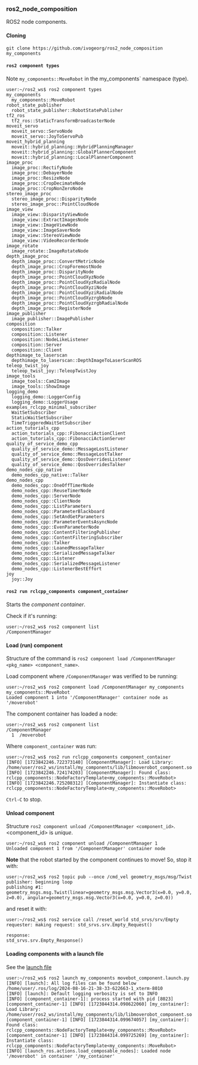### ros2_node_composition

ROS2 node components.

#### Cloning

`git clone https://github.com/ivogeorg/ros2_node_composition my_components`

#### `ros2 component types`

Note `my_components::MoveRobot` in the my_components` namespace (type).  

```
user:~/ros2_ws$ ros2 component types
my_components
  my_components::MoveRobot
robot_state_publisher
  robot_state_publisher::RobotStatePublisher
tf2_ros
  tf2_ros::StaticTransformBroadcasterNode
moveit_servo
  moveit_servo::ServoNode
  moveit_servo::JoyToServoPub
moveit_hybrid_planning
  moveit::hybrid_planning::HybridPlanningManager
  moveit::hybrid_planning::GlobalPlannerComponent
  moveit::hybrid_planning::LocalPlannerComponent
image_proc
  image_proc::RectifyNode
  image_proc::DebayerNode
  image_proc::ResizeNode
  image_proc::CropDecimateNode
  image_proc::CropNonZeroNode
stereo_image_proc
  stereo_image_proc::DisparityNode
  stereo_image_proc::PointCloudNode
image_view
  image_view::DisparityViewNode
  image_view::ExtractImagesNode
  image_view::ImageViewNode
  image_view::ImageSaverNode
  image_view::StereoViewNode
  image_view::VideoRecorderNode
image_rotate
  image_rotate::ImageRotateNode
depth_image_proc
  depth_image_proc::ConvertMetricNode
  depth_image_proc::CropForemostNode
  depth_image_proc::DisparityNode
  depth_image_proc::PointCloudXyzNode
  depth_image_proc::PointCloudXyzRadialNode
  depth_image_proc::PointCloudXyziNode
  depth_image_proc::PointCloudXyziRadialNode
  depth_image_proc::PointCloudXyzrgbNode
  depth_image_proc::PointCloudXyzrgbRadialNode
  depth_image_proc::RegisterNode
image_publisher
  image_publisher::ImagePublisher
composition
  composition::Talker
  composition::Listener
  composition::NodeLikeListener
  composition::Server
  composition::Client
depthimage_to_laserscan
  depthimage_to_laserscan::DepthImageToLaserScanROS
teleop_twist_joy
  teleop_twist_joy::TeleopTwistJoy
image_tools
  image_tools::Cam2Image
  image_tools::ShowImage
logging_demo
  logging_demo::LoggerConfig
  logging_demo::LoggerUsage
examples_rclcpp_minimal_subscriber
  WaitSetSubscriber
  StaticWaitSetSubscriber
  TimeTriggeredWaitSetSubscriber
action_tutorials_cpp
  action_tutorials_cpp::FibonacciActionClient
  action_tutorials_cpp::FibonacciActionServer
quality_of_service_demo_cpp
  quality_of_service_demo::MessageLostListener
  quality_of_service_demo::MessageLostTalker
  quality_of_service_demo::QosOverridesListener
  quality_of_service_demo::QosOverridesTalker
demo_nodes_cpp_native
  demo_nodes_cpp_native::Talker
demo_nodes_cpp
  demo_nodes_cpp::OneOffTimerNode
  demo_nodes_cpp::ReuseTimerNode
  demo_nodes_cpp::ServerNode
  demo_nodes_cpp::ClientNode
  demo_nodes_cpp::ListParameters
  demo_nodes_cpp::ParameterBlackboard
  demo_nodes_cpp::SetAndGetParameters
  demo_nodes_cpp::ParameterEventsAsyncNode
  demo_nodes_cpp::EvenParameterNode
  demo_nodes_cpp::ContentFilteringPublisher
  demo_nodes_cpp::ContentFilteringSubscriber
  demo_nodes_cpp::Talker
  demo_nodes_cpp::LoanedMessageTalker
  demo_nodes_cpp::SerializedMessageTalker
  demo_nodes_cpp::Listener
  demo_nodes_cpp::SerializedMessageListener
  demo_nodes_cpp::ListenerBestEffort
joy
  joy::Joy
```  

#### `ros2 run rclcpp_components component_container`

Starts the _component container_.  

Check if it's running:
```
user:~/ros2_ws$ ros2 component list
/ComponentManager
```

#### Load (run) component

Structure of the command is `ros2 component load /ComponentManager <pkg_name> <component_name>`.

Load component where `/ComponentManager` was verified to be running:  
```
user:~/ros2_ws$ ros2 component load /ComponentManager my_components my_components::MoveRobot
Loaded component 1 into '/ComponentManager' container node as '/moverobot'
```  

The component container has loaded a node:  
```
user:~/ros2_ws$ ros2 component list
/ComponentManager
  1  /moverobot
```

Where `component_container` was run:  
```
user:~/ros2_ws$ ros2 run rclcpp_components component_container
[INFO] [1723842246.722373140] [ComponentManager]: Load Library: /home/user/ros2_ws/install/my_components/lib/libmoverobot_component.so
[INFO] [1723842246.724174203] [ComponentManager]: Found class: rclcpp_components::NodeFactoryTemplate<my_components::MoveRobot>
[INFO] [1723842246.725208312] [ComponentManager]: Instantiate class: rclcpp_components::NodeFactoryTemplate<my_components::MoveRobot>
```

`Ctrl-C` to stop.  

#### Unload component

Structure `ros2 component unload /ComponentManager <component_id>`. <component_id> is _unique_.

```
user:~/ros2_ws$ ros2 component unload /ComponentManager 1
Unloaded component 1 from '/ComponentManager' container node
```

**Note** that the robot started by the component continues to move! So, stop it with:
```
user:~/ros2_ws$ ros2 topic pub --once /cmd_vel geometry_msgs/msg/Twist
publisher: beginning loop
publishing #1: geometry_msgs.msg.Twist(linear=geometry_msgs.msg.Vector3(x=0.0, y=0.0, z=0.0), angular=geometry_msgs.msg.Vector3(x=0.0, y=0.0, z=0.0))
```
and reset it with:
```
user:~/ros2_ws$ ros2 service call /reset_world std_srvs/srv/Empty
requester: making request: std_srvs.srv.Empty_Request()

response:
std_srvs.srv.Empty_Response()
```

#### Loading components with a launch file

See the [launch file](launch/movebot_component.launch.py)

```
user:~/ros2_ws$ ros2 launch my_components movebot_component.launch.py
[INFO] [launch]: All log files can be found below /home/user/.ros/log/2024-08-16-21-38-33-622663-1_xterm-8010
[INFO] [launch]: Default logging verbosity is set to INFO
[INFO] [component_container-1]: process started with pid [8023]
[component_container-1] [INFO] [1723844314.098622060] [my_container]: Load Library: /home/user/ros2_ws/install/my_components/lib/libmoverobot_component.so
[component_container-1] [INFO] [1723844314.099674057] [my_container]: Found class: rclcpp_components::NodeFactoryTemplate<my_components::MoveRobot>
[component_container-1] [INFO] [1723844314.099725269] [my_container]: Instantiate class: rclcpp_components::NodeFactoryTemplate<my_components::MoveRobot>
[INFO] [launch_ros.actions.load_composable_nodes]: Loaded node '/moverobot' in container '/my_container'
```